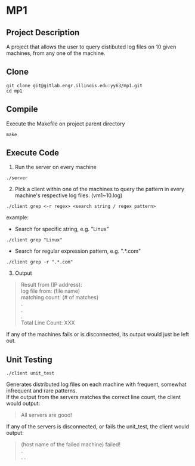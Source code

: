 # MP1



## Project Description
A project that allows the user to query distibuted log files on 10 given machines, from any one of the machine.

## Clone
```
git clone git@gitlab.engr.illinois.edu:yy63/mp1.git  
cd mp1  
```

## Compile
Execute the Makefile on project parent directory
```
make
```

## Execute Code
1. Run the server on every machine
```
./server
```

2. Pick a client within one of the machines to query the pattern in every machine's respective log files. (vm1~10.log)
```
./client grep <-r regex> <search string / regex pattern>
```
example:
- Search for specific string, e.g. "Linux"
```
./client grep "Linux"
```
- Search for regular expression pattern, e.g. ".*.com"
```
./client grep -r ".*.com"
```

3. Output
> Result from (IP address):    
> log file from: (file name)       
> matching count: (# of matches)  
> .  
> .  
> .  
> Total Line Count: XXX 

If any of the machines fails or is disconnected, its output would just be left out.

## Unit Testing
```
./client unit_test
```
Generates distributed log files on each machine with frequent, somewhat infrequent and rare patterns.   
If the output from the servers matches the correct line count, the client would output:
> All servers are good!

If any of the servers is disconnected, or fails the unit_test, the client would output:
> (host name of the failed machine) failed!  
> .  
> .
> .
